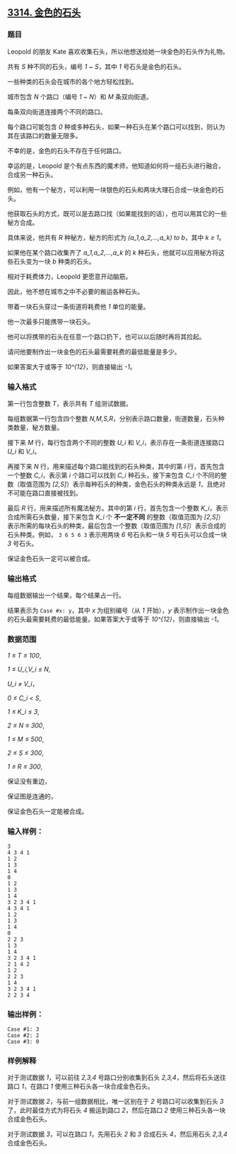 ## [3314. 金色的石头](https://www.acwing.com/problem/content/3317/)

### 题目

Leopold 的朋友 Kate 喜欢收集石头，所以他想送给她一块金色的石头作为礼物。

共有 *S* 种不同的石头，编号 *1 ~ S*，其中 *1* 号石头是金色的石头。

一些种类的石头会在城市的各个地方轻松找到。

城市包含 *N* 个路口（编号 *1 ~ N*）和 *M* 条双向街道。

每条双向街道连接两个不同的路口。

每个路口可能包含 *0* 种或多种石头，如果一种石头在某个路口可以找到，则认为其在该路口的数量无限多。

不幸的是，金色的石头不存在于任何路口。

幸运的是，Leopold 是个有点东西的魔术师，他知道如何将一组石头进行融合，合成另一种石头。

例如，他有一个秘方，可以利用一块银色的石头和两块大理石合成一块金色的石头。

他获取石头的方式，既可以是去路口找（如果能找到的话），也可以用其它的一些秘方合成。

具体来说，他共有 *R* 种秘方，秘方的形式为 *(a_1,a_2,…,a_k) to b*，其中 *k ≥ 1*。

如果他在某个路口收集齐了 *a_1,a_2,…,a_k* 的 *k* 种石头，他就可以应用秘方将这些石头变为一块 *b* 种类的石头。

相对于耗费体力，Leopold 更愿意开动脑筋。

因此，他不想在城市之中不必要的搬运各种石头。

带着一块石头穿过一条街道将耗费他 *1* 单位的能量。

他一次最多只能携带一块石头。

他可以将携带的石头在任意一个路口扔下，也可以以后随时再将其捡起。

请问他要制作出一块金色的石头最需要耗费的最低能量是多少。

如果答案大于或等于 *10^{12}*，则直接输出 *-1*。

### 输入格式

第一行包含整数 *T*，表示共有 *T* 组测试数据。

每组数据第一行包含四个整数 *N,M,S,R*，分别表示路口数量，街道数量，石头种类数量，秘方数量。

接下来 *M* 行，每行包含两个不同的整数 *U_i* 和 *V_i*，表示存在一条街道连接路口 *U_i* 和 *V_i*。

再接下来 *N* 行，用来描述每个路口能找到的石头种类，其中的第 *i* 行，首先包含一个整数 *C_i*，表示第 *i* 个路口可以找到 *C_i* 种石头，接下来包含 *C_i* 个不同的整数（取值范围为 *[2,S]*）表示每种石头的种类，金色石头的种类永远是 *1*，且绝对不可能在路口直接被找到。

最后 *R* 行，用来描述所有魔法秘方。其中的第 *i* 行，首先包含一个整数 *K_i*，表示合成所需石头数量，接下来包含 *K_i* 个 **不一定不同** 的整数（取值范围为 *[2,S]*）表示所需的每块石头的种类，最后包含一个整数（取值范围为 *[1,S]*）表示合成的石头种类。例如， `3 6 5 6 3` 表示用两块 *6* 号石头和一块 *5* 号石头可以合成一块 *3* 号石头。

保证金色石头一定可以被合成。

### 输出格式

每组数据输出一个结果，每个结果占一行。

结果表示为 `Case #x: y`，其中 *x* 为组别编号（从 *1* 开始），*y* 表示制作出一块金色的石头最需要耗费的最低能量。如果答案大于或等于 *10^{12}*，则直接输出 *-1*。

### 数据范围

*1 ≤ T ≤ 100*,

*1 ≤ U_i,V_i ≤ N*,

*U_i ≠ V_i*，

*0 ≤ C_i < S*,

*1 ≤ K_i ≤ 3*,

*2 ≤ N ≤ 300*,

*1 ≤ M ≤ 500*,

*2 ≤ S ≤ 300*,

*1 ≤ R ≤ 300*,

保证没有重边，

保证图是连通的，

保证金色石头一定能被合成。

### 输入样例：

```
3
4 3 4 1
1 2
1 3
1 4
0
1 2
1 3
1 4
3 2 3 4 1
4 3 4 1
1 2
1 3
1 4
0
2 2 3
1 3
1 4
3 2 3 4 1
2 1 4 2
1 2
2 2 3
1 4
3 2 3 4 1
2 2 3 4
```

### 输出样例：

```
Case #1: 3
Case #2: 2
Case #3: 0
```

### 样例解释

对于测试数据 *1*，可以前往 *2,3,4* 号路口分别收集到石头 *2,3,4*，然后将石头送往路口 *1*，在路口 *1* 使用三种石头各一块合成金色石头。

对于测试数据 *2*，与前一组数据相比，唯一区别在于 *2* 号路口可以收集到石头 *3* 了，此时最佳方式为将石头 *4* 搬运到路口 *2*，然后在路口 *2* 使用三种石头各一块合成金色石头。

对于测试数据 *3*，可以在路口 *1*，先用石头 *2* 和 *3* 合成石头 *4*，然后用石头 *2,3,4* 合成金色石头。

